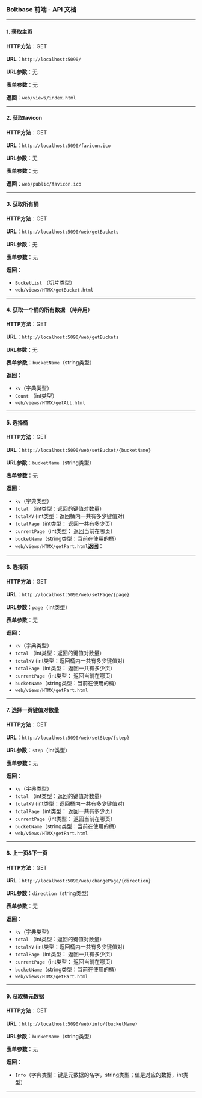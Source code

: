 ### Boltbase 前端 - API 文档

---

#### **1. 获取主页**
**HTTP方法**：GET 

**URL**：`http://localhost:5090/`

**URL参数**：无

**表单参数**：无

**返回**：`web/views/index.html`

---

#### **2. 获取favicon**
**HTTP方法**：GET 

**URL**：`http://localhost:5090/favicon.ico`

**URL参数**：无

**表单参数**：无

**返回**：`web/public/favicon.ico`

---

#### **3. 获取所有桶**
**HTTP方法**：GET 

**URL**：`http://localhost:5090/web/getBuckets`

**URL参数**：无

**表单参数**：无

**返回**：
 - `BucketList` （切片类型）
 - `web/views/HTMX/getBucket.html`

---

#### **4. 获取一个桶的所有数据** （待弃用）
**HTTP方法**：GET 

**URL**：`http://localhost:5090/web/getBuckets`

**URL参数**：无

**表单参数**：`bucketName`（string类型）

**返回**：
 - `kv`（字典类型）
 - `Count` （int类型）
 - `web/views/HTMX/getAll.html`

---

#### **5. 选择桶**
**HTTP方法**：GET 

**URL**：`http://localhost:5090/web/setBucket/{bucketName}`

**URL参数**：`bucketName`（string类型）

**表单参数**：无

**返回**：
 - `kv`（字典类型）
 - `total` （int类型：返回的键值对数量）
 - `totalKV` (int类型：返回桶内一共有多少键值对)
 - `totalPage`（int类型： 返回一共有多少页）
 - `currentPage`（int类型： 返回当前在哪页）
 - `bucketName`（string类型：当前在使用的桶）
 - `web/views/HTMX/getPart.html`**返回**：

---

#### **6. 选择页**
**HTTP方法**：GET 

**URL**：`http://localhost:5090/web/setPage/{page}`

**URL参数**：`page`（int类型）

**表单参数**：无

**返回**：
 - `kv`（字典类型）
 - `total` （int类型：返回的键值对数量）
 - `totalKV` (int类型：返回桶内一共有多少键值对)
 - `totalPage`（int类型： 返回一共有多少页）
 - `currentPage`（int类型： 返回当前在哪页）
 - `bucketName`（string类型：当前在使用的桶）
 - `web/views/HTMX/getPart.html`

---

#### **7. 选择一页键值对数量**
**HTTP方法**：GET 

**URL**：`http://localhost:5090/web/setStep/{step}`

**URL参数**：`step`（int类型）

**表单参数**：无

**返回**：
 - `kv`（字典类型）
 - `total` （int类型：返回的键值对数量）
 - `totalKV` (int类型：返回桶内一共有多少键值对)
 - `totalPage`（int类型： 返回一共有多少页）
 - `currentPage`（int类型： 返回当前在哪页）
 - `bucketName`（string类型：当前在使用的桶）
 - `web/views/HTMX/getPart.html`

---

#### **8. 上一页&下一页**
**HTTP方法**：GET 

**URL**：`http://localhost:5090/web/changePage/{direction}`

**URL参数**：`direction`（string类型）

**表单参数**：无

**返回**：
 - `kv`（字典类型）
 - `total` （int类型：返回的键值对数量）
 - `totalKV` (int类型：返回桶内一共有多少键值对)
 - `totalPage`（int类型： 返回一共有多少页）
 - `currentPage`（int类型： 返回当前在哪页）
 - `bucketName`（string类型：当前在使用的桶）
 - `web/views/HTMX/getPart.html`

---

#### **9. 获取桶元数据**
**HTTP方法**：GET 

**URL**：`http://localhost:5090/web/info/{bucketName}`

**URL参数**：`bucketName`（string类型）

**表单参数**：无

**返回**：
 - `Info`（字典类型：键是元数据的名字，string类型；值是对应的数据，int类型）

---
